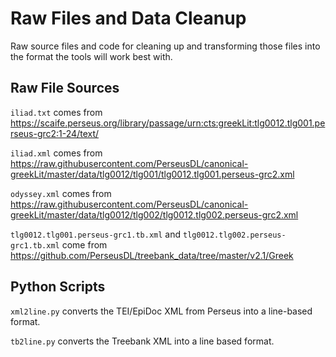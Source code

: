 # Raw Files and Data Cleanup

Raw source files and code for cleaning up and transforming those files into the format the tools will work best with.


## Raw File Sources

`iliad.txt` comes from https://scaife.perseus.org/library/passage/urn:cts:greekLit:tlg0012.tlg001.perseus-grc2:1-24/text/

`iliad.xml` comes from https://raw.githubusercontent.com/PerseusDL/canonical-greekLit/master/data/tlg0012/tlg001/tlg0012.tlg001.perseus-grc2.xml

`odyssey.xml` comes from https://raw.githubusercontent.com/PerseusDL/canonical-greekLit/master/data/tlg0012/tlg002/tlg0012.tlg002.perseus-grc2.xml

`tlg0012.tlg001.perseus-grc1.tb.xml` and `tlg0012.tlg002.perseus-grc1.tb.xml` come from https://github.com/PerseusDL/treebank_data/tree/master/v2.1/Greek


## Python Scripts

`xml2line.py` converts the TEI/EpiDoc XML from Perseus into a line-based format.

`tb2line.py` converts the Treebank XML into a line based format.
